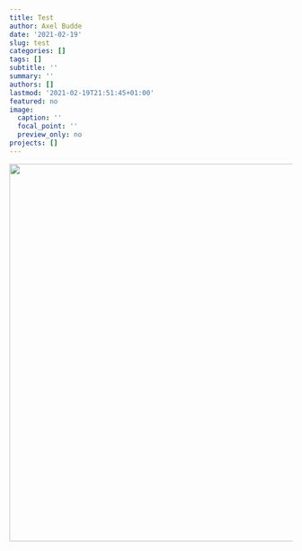 ```yaml
---
title: Test
author: Axel Budde
date: '2021-02-19'
slug: test
categories: []
tags: []
subtitle: ''
summary: ''
authors: []
lastmod: '2021-02-19T21:51:45+01:00'
featured: no
image:
  caption: ''
  focal_point: ''
  preview_only: no
projects: []
---
```





<img src="{{< blogdown/postref >}}index_files/figure-html/unnamed-chunk-1-1.png" width="672" />
